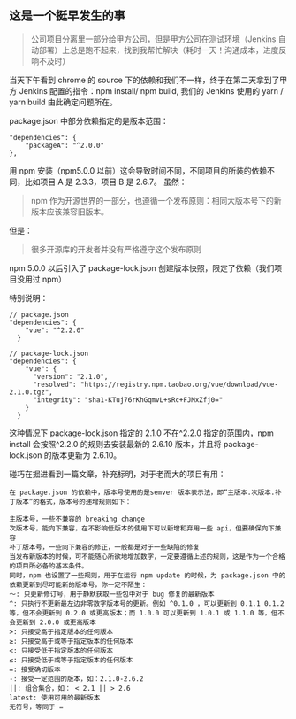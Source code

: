 ## 这是一个挺早发生的事

> 公司项目分离里一部分给甲方公司，但是甲方公司在测试环境（Jenkins 自动部署）上总是跑不起来，找到我帮忙解决（耗时一天！沟通成本，进度反响不及时）

当天下午看到 chrome 的 source 下的依赖和我们不一样，终于在第二天拿到了甲方 Jenkins 配置的指令：npm install/ npm build, 我们的 Jenkins 使用的 yarn / yarn build 由此确定问题所在。

package.json 中部分依赖指定的是版本范围：

```
"dependencies": {
    "packageA": "^2.0.0"
},

```

用 npm 安装（npm5.0.0 以前）这会导致时间不同，不同项目的所装的依赖不同，比如项目 A 是 2.3.3，项目 B 是 2.6.7。
虽然：

> npm 作为开源世界的一部分，也遵循一个发布原则：相同大版本号下的新版本应该兼容旧版本。

但是：

> 很多开源库的开发者并没有严格遵守这个发布原则

npm 5.0.0 以后引入了 package-lock.json 创建版本快照，限定了依赖（我们项目没用过 npm）

特别说明：

```
// package.json
"dependencies": {
    "vue": "^2.2.0"
  }

// package-lock.json
"dependencies": {
    "vue": {
      "version": "2.1.0",
      "resolved": "https://registry.npm.taobao.org/vue/download/vue-2.1.0.tgz",
      "integrity": "sha1-KTuj76rKhGqmvL+sRc+FJMxZfj0="
    }
  }
```

这种情况下 package-lock.json 指定的 2.1.0 不在^2.2.0 指定的范围内，npm install 会按照^2.2.0 的规则去安装最新的 2.6.10 版本，并且将 package-lock.json 的版本更新为 2.6.10。

碰巧在掘进看到一篇文章，补充标明，对于老而大的项目有用：

```
在 package.json 的依赖中，版本号使用的是semver 版本表示法，即“主版本.次版本.补丁版本”的格式，版本号的递增规则如下：

主版本号，一些不兼容的 breaking change
次版本号，能向下兼容，在不影响低版本的使用下可以新增和弃用一些 api，但要确保向下兼容
补丁版本号，一些向下兼容的修正，一般都是对于一些缺陷的修复
当发布新版本的时候，可不能随心所欲地增加数字，一定要遵循上述的规则，这是作为一个合格的项目所必备的基本条件。
同时，npm 也设置了一些规则，用于在运行 npm update 的时候，为 package.json 中的依赖更新到尽可能新的版本号，你一定不陌生：
～: 只更新修订号，用于静默获取一些包中对于 bug 修复的最新版本
^: 只执行不更新最左边非零数字版本号的更新。例如 ^0.1.0 ，可以更新到 0.1.1 0.1.2 等，但不会更新到 0.2.0 或更高版本；而 1.0.0 可以更新到 1.0.1 或 1.1.0 等，但不会更新到 2.0.0 或更高版本
>: 只接受高于指定版本的任何版本
≥: 只接受高于或等于指定版本的任何版本
<: 只接受低于指定版本的任何版本
≤: 只接受低于或等于指定版本的任何版本
=: 接受确切版本
-: 接受一定范围的版本，如：2.1.0-2.6.2
||: 组合集合，如： < 2.1 || > 2.6
latest: 使用可用的最新版本
无符号，等同于 =
```
